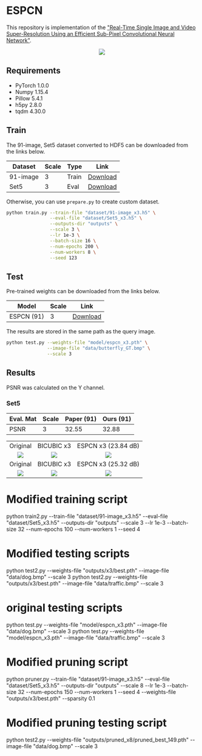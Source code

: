 # ESPCN

This repository is implementation of the ["Real-Time Single Image and Video Super-Resolution Using an Efficient Sub-Pixel Convolutional Neural Network"](https://arxiv.org/abs/1609.05158).

<center><img src="./thumbnails/fig1.png"></center>

## Requirements

- PyTorch 1.0.0
- Numpy 1.15.4
- Pillow 5.4.1
- h5py 2.8.0
- tqdm 4.30.0

## Train

The 91-image, Set5 dataset converted to HDF5 can be downloaded from the links below.

| Dataset | Scale | Type | Link |
|---------|-------|------|------|
| 91-image | 3 | Train | [Download](https://www.dropbox.com/s/4mv1v4qfjo17zg3/91-image_x3.h5?dl=0) |
| Set5 | 3 | Eval | [Download](https://www.dropbox.com/s/9qlb94in1iqh6nf/Set5_x3.h5?dl=0) |

Otherwise, you can use `prepare.py` to create custom dataset.

```bash
python train.py --train-file "dataset/91-image_x3.h5" \
                --eval-file "dataset/Set5_x3.h5" \
                --outputs-dir "outputs" \
                --scale 3 \
                --lr 1e-3 \
                --batch-size 16 \
                --num-epochs 200 \
                --num-workers 8 \
                --seed 123                
```

## Test

Pre-trained weights can be downloaded from the links below.

| Model | Scale | Link |
|-------|-------|------|
| ESPCN (91) | 3 | [Download](https://www.dropbox.com/s/2fl5jz5nw9oiw1f/espcn_x3.pth?dl=0) |

The results are stored in the same path as the query image.

```bash
python test.py --weights-file "model/espcn_x3.pth" \
               --image-file "data/butterfly_GT.bmp" \
               --scale 3
```

## Results

PSNR was calculated on the Y channel.

### Set5

| Eval. Mat | Scale | Paper (91) | Ours (91) |
|-----------|-------|-------|-----------------|
| PSNR | 3 | 32.55 | 32.88 |

<table>
    <tr>
        <td><center>Original</center></td>
        <td><center>BICUBIC x3</center></td>
        <td><center>ESPCN x3 (23.84 dB)</center></td>
    </tr>
    <tr>
    	<td>
    		<center><img src="./data/baboon.bmp""></center>
    	</td>
    	<td>
    		<center><img src="./data/baboon_bicubic_x3.bmp"></center>
    	</td>
    	<td>
    		<center><img src="./data/baboon_espcn_x3.bmp"></center>
    	</td>
    </tr>
    <tr>
        <td><center>Original</center></td>
        <td><center>BICUBIC x3</center></td>
        <td><center>ESPCN x3 (25.32 dB)</center></td>
    </tr>
    <tr>
    	<td>
    		<center><img src="./data/comic.bmp""></center>
    	</td>
    	<td>
    		<center><img src="./data/comic_bicubic_x3.bmp"></center>
    	</td>
    	<td>
    		<center><img src="./data/comic_espcn_x3.bmp"></center>
    	</td>
    </tr>  
</table>

# Modified training script
python train2.py --train-file "dataset/91-image_x3.h5" --eval-file "dataset/Set5_x3.h5" --outputs-dir "outputs" --scale 3 --lr 1e-3 --batch-size 32 --num-epochs 100 --num-workers 1 --seed 4 

# Modified testing scripts
python test2.py --weights-file "outputs/x3/best.pth" --image-file "data/dog.bmp" --scale 3
python test2.py --weights-file "outputs/x3/best.pth" --image-file "data/traffic.bmp" --scale 3

# original testing scripts
python test.py --weights-file "model/espcn_x3.pth" --image-file "data/dog.bmp" --scale 3
python test.py --weights-file "model/espcn_x3.pth" --image-file "data/traffic.bmp" --scale 3

# Modified pruning script
python pruner.py --train-file "dataset/91-image_x3.h5" --eval-file "dataset/Set5_x3.h5" --outputs-dir "outputs" --scale 8 --lr 1e-3 --batch-size 32 --num-epochs 150 --num-workers 1 --seed 4 --weights-file "outputs/x3/best.pth" --sparsity 0.1

# Modified pruning testing script
python test2.py --weights-file "outputs/pruned_x8/pruned_best_149.pth" --image-file "data/dog.bmp" --scale 3